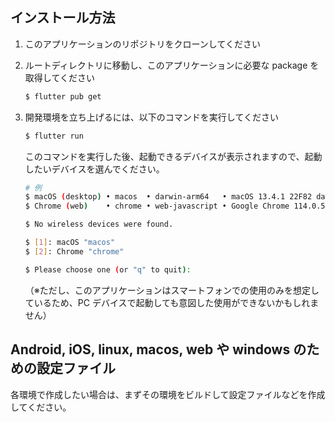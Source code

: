 ## インストール方法

1. このアプリケーションのリポジトリをクローンしてください
2. ルートディレクトリに移動し、このアプリケーションに必要な package を取得してください
   ```bash
   $ flutter pub get
   ```
3. 開発環境を立ち上げるには、以下のコマンドを実行してください

   ```bash
   $ flutter run
   ```

   このコマンドを実行した後、起動できるデバイスが表示されますので、起動したいデバイスを選んでください。

   ```bash
   # 例
   $ macOS (desktop) • macos  • darwin-arm64   • macOS 13.4.1 22F82 darwin-arm64
   $ Chrome (web)    • chrome • web-javascript • Google Chrome 114.0.5735.198

   $ No wireless devices were found.

   $ [1]: macOS "macos"
   $ [2]: Chrome "chrome"

   $ Please choose one (or "q" to quit):
   ```

   （※ただし、このアプリケーションはスマートフォンでの使用のみを想定しているため、PC デバイスで起動しても意図した使用ができないかもしれません）

## Android, iOS, linux, macos, web や windows のための設定ファイル

各環境で作成したい場合は、まずその環境をビルドして設定ファイルなどを作成してください。
